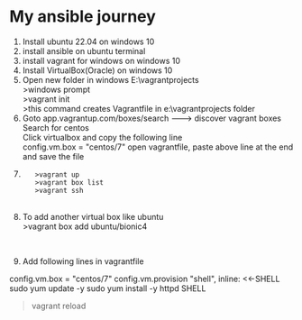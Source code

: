 # My ansible journey

1. Install ubuntu 22.04 on windows 10
2. install ansible on ubuntu terminal
3. install vagrant for windows on windows 10
4. Install VirtualBox(Oracle) on windows 10
5. Open new folder in windows E:\vagrantprojects<br>
       >windows prompt<br>
       >vagrant init<br>
       >this command creates Vagrantfile in e:\vagrantprojects folder<br>
6. Goto app.vagrantup.com/boxes/search ---> discover vagrant boxes<br>
          Search for centos<br>
          Click virtualbox and copy the following line<br>
          config.vm.box = "centos/7"
          open vagrantfile, paste above line at the end and save the file<br>
7.        >vagrant up
          >vagrant box list
          >vagrant ssh
      <br>
8. To add another virtual box like ubuntu<br>
          >vagrant box add ubuntu/bionic4
<br>

9. Add following lines in vagrantfile <br>
      
  config.vm.box = "centos/7"
  config.vm.provision "shell", inline: <<-SHELL
	sudo yum update -y 
	sudo yum install -y httpd
  SHELL
  >vagrant reload
       
